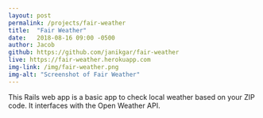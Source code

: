 ```yaml
---
layout: post
permalink: /projects/fair-weather
title:  "Fair Weather"
date:   2018-08-16 09:00 -0500
author: Jacob
github: https://github.com/janikgar/fair-weather
live: https://fair-weather.herokuapp.com
img-link: /img/fair-weather.png
img-alt: "Screenshot of Fair Weather"
---
```


This Rails web app is a basic app to check local weather based on your ZIP code. It interfaces with the Open Weather API.